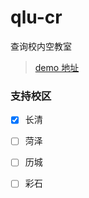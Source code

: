 # qlu-cr
 查询校内空教室
> [demo 地址]([http:\\baidu.com](https://qlu-cr.herokuapp.com/))



### 支持校区
- [x] 长清
- [ ] 菏泽
- [ ] 历城
- [ ] 彩石

  